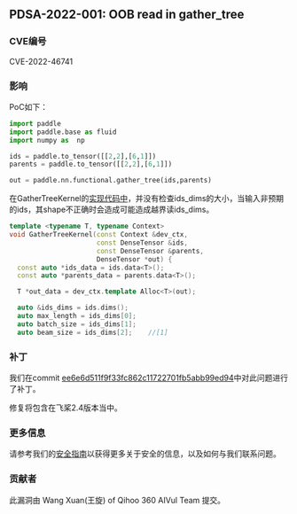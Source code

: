 ## PDSA-2022-001: OOB read in gather_tree

### CVE编号

CVE-2022-46741

### 影响

PoC如下：

```python
import paddle
import paddle.base as fluid
import numpy as  np

ids = paddle.to_tensor([[2,2],[6,1]])
parents = paddle.to_tensor([[2,2],[6,1]])

out = paddle.nn.functional.gather_tree(ids,parents)
```

在GatherTreeKernel的[实现代码中](https://github.com/PaddlePaddle/Paddle/blob/release/2.3/paddle/phi/kernels/cpu/gather_tree_kernel.cc#L31-L33)，并没有检查ids_dims的大小，当输入非预期的ids，其shape不正确时会造成可能造成越界读ids_dims。

```c++
template <typename T, typename Context>
void GatherTreeKernel(const Context &dev_ctx,
                      const DenseTensor &ids,
                      const DenseTensor &parents,
                      DenseTensor *out) {
  const auto *ids_data = ids.data<T>();
  const auto *parents_data = parents.data<T>();

  T *out_data = dev_ctx.template Alloc<T>(out);

  auto &ids_dims = ids.dims();
  auto max_length = ids_dims[0];
  auto batch_size = ids_dims[1];
  auto beam_size = ids_dims[2];    //[1]
```

### 补丁

我们在commit [ee6e6d511f9f33fc862c11722701fb5abb99ed94](https://github.com/PaddlePaddle/Paddle/commit/ee6e6d511f9f33fc862c11722701fb5abb99ed94)中对此问题进行了补丁。

修复将包含在飞桨2.4版本当中。

### 更多信息

请参考我们的[安全指南](../../SECURITY_cn.md)以获得更多关于安全的信息，以及如何与我们联系问题。

### 贡献者

此漏洞由 Wang Xuan(王旋) of Qihoo 360 AIVul Team 提交。
